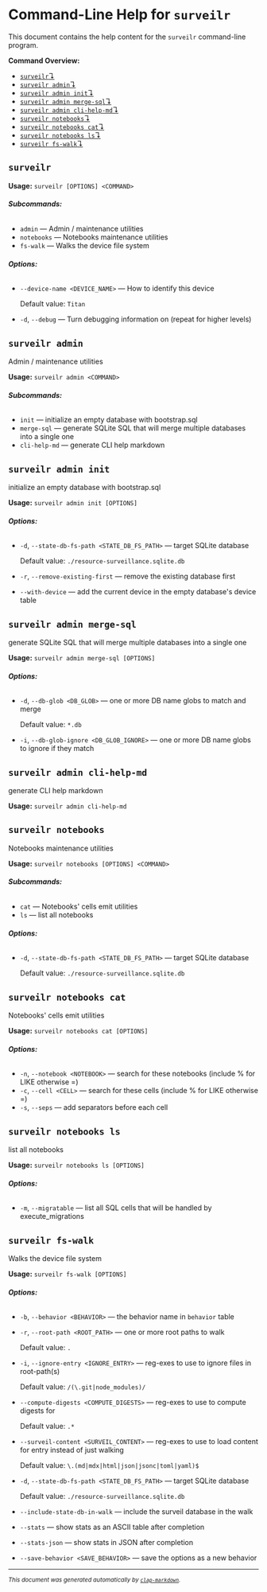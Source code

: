 # Command-Line Help for `surveilr`

This document contains the help content for the `surveilr` command-line program.

**Command Overview:**

* [`surveilr`↴](#surveilr)
* [`surveilr admin`↴](#surveilr-admin)
* [`surveilr admin init`↴](#surveilr-admin-init)
* [`surveilr admin merge-sql`↴](#surveilr-admin-merge-sql)
* [`surveilr admin cli-help-md`↴](#surveilr-admin-cli-help-md)
* [`surveilr notebooks`↴](#surveilr-notebooks)
* [`surveilr notebooks cat`↴](#surveilr-notebooks-cat)
* [`surveilr notebooks ls`↴](#surveilr-notebooks-ls)
* [`surveilr fs-walk`↴](#surveilr-fs-walk)

## `surveilr`

**Usage:** `surveilr [OPTIONS] <COMMAND>`

###### **Subcommands:**

* `admin` — Admin / maintenance utilities
* `notebooks` — Notebooks maintenance utilities
* `fs-walk` — Walks the device file system

###### **Options:**

* `--device-name <DEVICE_NAME>` — How to identify this device

  Default value: `Titan`
* `-d`, `--debug` — Turn debugging information on (repeat for higher levels)



## `surveilr admin`

Admin / maintenance utilities

**Usage:** `surveilr admin <COMMAND>`

###### **Subcommands:**

* `init` — initialize an empty database with bootstrap.sql
* `merge-sql` — generate SQLite SQL that will merge multiple databases into a single one
* `cli-help-md` — generate CLI help markdown



## `surveilr admin init`

initialize an empty database with bootstrap.sql

**Usage:** `surveilr admin init [OPTIONS]`

###### **Options:**

* `-d`, `--state-db-fs-path <STATE_DB_FS_PATH>` — target SQLite database

  Default value: `./resource-surveillance.sqlite.db`
* `-r`, `--remove-existing-first` — remove the existing database first
* `--with-device` — add the current device in the empty database's device table



## `surveilr admin merge-sql`

generate SQLite SQL that will merge multiple databases into a single one

**Usage:** `surveilr admin merge-sql [OPTIONS]`

###### **Options:**

* `-d`, `--db-glob <DB_GLOB>` — one or more DB name globs to match and merge

  Default value: `*.db`
* `-i`, `--db-glob-ignore <DB_GLOB_IGNORE>` — one or more DB name globs to ignore if they match



## `surveilr admin cli-help-md`

generate CLI help markdown

**Usage:** `surveilr admin cli-help-md`



## `surveilr notebooks`

Notebooks maintenance utilities

**Usage:** `surveilr notebooks [OPTIONS] <COMMAND>`

###### **Subcommands:**

* `cat` — Notebooks' cells emit utilities
* `ls` — list all notebooks

###### **Options:**

* `-d`, `--state-db-fs-path <STATE_DB_FS_PATH>` — target SQLite database

  Default value: `./resource-surveillance.sqlite.db`



## `surveilr notebooks cat`

Notebooks' cells emit utilities

**Usage:** `surveilr notebooks cat [OPTIONS]`

###### **Options:**

* `-n`, `--notebook <NOTEBOOK>` — search for these notebooks (include % for LIKE otherwise =)
* `-c`, `--cell <CELL>` — search for these cells (include % for LIKE otherwise =)
* `-s`, `--seps` — add separators before each cell



## `surveilr notebooks ls`

list all notebooks

**Usage:** `surveilr notebooks ls [OPTIONS]`

###### **Options:**

* `-m`, `--migratable` — list all SQL cells that will be handled by execute_migrations



## `surveilr fs-walk`

Walks the device file system

**Usage:** `surveilr fs-walk [OPTIONS]`

###### **Options:**

* `-b`, `--behavior <BEHAVIOR>` — the behavior name in `behavior` table
* `-r`, `--root-path <ROOT_PATH>` — one or more root paths to walk

  Default value: `.`
* `-i`, `--ignore-entry <IGNORE_ENTRY>` — reg-exes to use to ignore files in root-path(s)

  Default value: `/(\.git|node_modules)/`
* `--compute-digests <COMPUTE_DIGESTS>` — reg-exes to use to compute digests for

  Default value: `.*`
* `--surveil-content <SURVEIL_CONTENT>` — reg-exes to use to load content for entry instead of just walking

  Default value: `\.(md|mdx|html|json|jsonc|toml|yaml)$`
* `-d`, `--state-db-fs-path <STATE_DB_FS_PATH>` — target SQLite database

  Default value: `./resource-surveillance.sqlite.db`
* `--include-state-db-in-walk` — include the surveil database in the walk
* `--stats` — show stats as an ASCII table after completion
* `--stats-json` — show stats in JSON after completion
* `--save-behavior <SAVE_BEHAVIOR>` — save the options as a new behavior



<hr/>

<small><i>
    This document was generated automatically by
    <a href="https://crates.io/crates/clap-markdown"><code>clap-markdown</code></a>.
</i></small>

